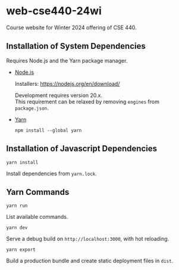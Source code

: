 # web-cse440-24wi

Course website for Winter 2024 offering of CSE 440.

## Installation of System Dependencies

Requires Node.js and the Yarn package manager.

- [Node.js](https://nodejs.org/)

  Installers: <https://nodejs.org/en/download/>
  
  Development requires version 20.x.  
  This requirement can be relaxed by removing `engines` from `package.json`.

- [Yarn](https://yarnpkg.com/)

  ```shell
  npm install --global yarn
  ```

## Installation of Javascript Dependencies

```shell
yarn install
```
Install dependencies from `yarn.lock`.

## Yarn Commands

```shell
yarn run
```
List available commands.

```shell
yarn dev
```
Serve a debug build on `http://localhost:3000`, with hot reloading.

```shell
yarn export
```
Build a production bundle and create static deployment files in `dist`.

